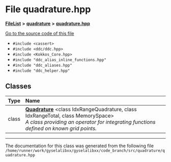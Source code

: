 

# File quadrature.hpp



[**FileList**](files.md) **>** [**quadrature**](dir_264321be3574e3b1cf375050e213576e.md) **>** [**quadrature.hpp**](quadrature_8hpp.md)

[Go to the source code of this file](quadrature_8hpp_source.md)



* `#include <cassert>`
* `#include <ddc/ddc.hpp>`
* `#include <Kokkos_Core.hpp>`
* `#include "ddc_alias_inline_functions.hpp"`
* `#include "ddc_aliases.hpp"`
* `#include "ddc_helper.hpp"`















## Classes

| Type | Name |
| ---: | :--- |
| class | [**Quadrature**](classQuadrature.md) &lt;class IdxRangeQuadrature, class IdxRangeTotal, class MemorySpace&gt;<br>_A class providing an operator for integrating functions defined on known grid points._  |



















































------------------------------
The documentation for this class was generated from the following file `/home/runner/work/gyselalibxx/gyselalibxx/code_branch/src/quadrature/quadrature.hpp`

